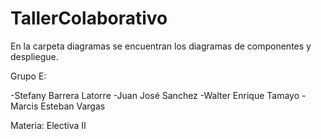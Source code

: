 # TallerColaborativo

En la carpeta diagramas se encuentran los diagramas de componentes y despliegue.

Grupo E:

-Stefany Barrera Latorre
-Juan José Sanchez
-Walter Enrique Tamayo
-Marcis Esteban Vargas

Materia:
Electiva II
